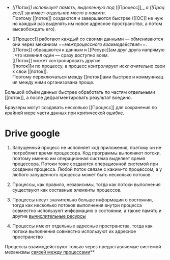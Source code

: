 -   _[[Поток]]_ _использует_ _память,_ _выделенную_ _под_ [[Процесс]],_ _а_ _[[Процесс]]_ занимает _отдельное_ _место_ _в_ _памяти_. 
Поэтому [[поток]] создаются и завершаются быстрее ([[ОС]] не нужно каждый раз выделять им новое адресное пространство, а потом высвобождать его).
    
-   [[Процесс]] работают каждый со своими данными — обмениваются они через механизм ==_межпроцессного_ _взаимодействия_==. 
[[Поток]] обращаются к данным и [[Ресурс]]ам друг друга напрямую: что изменил один — сразу доступно всем. 
[[Поток]] может контролировать другие [[поток]]и по процессу, а процесс контролирует исключительно своих свои [[поток]]. 
Поэтому переключаться между [[поток]]ами быстрее и коммуникация между ними организована проще.
    
Большой объём данных быстрее обработать по частям отдельными [[поток]], а после дефрагментировать результат воедино.

Браузеры могут создавать несколько [[Процесс]] для сохранения по крайней мере части данных при критической ошибке.


# Drive google

1.  Запущенный процесс не исполняет код приложения, поэтому он не потребляет время процессора. Код программы выполняют потоки, поэтому именно им операционная система выделяет время процессора. Потоки тоже создаются операционной системой при создании процесса. Любой поток связан с каким-то процессом, а у любого запущенного процесса может быть несколько потоков.
    

2.  Процессы, как правило, независимы, тогда как потоки выполнения существуют как составные элементы процессов.
    

3.  Процессы несут значительно больше информации о состоянии, тогда как несколько потоков выполнения внутри процесса совместно используют информацию о состоянии, а также память и другие [вычислительные ресурсы](http://ru.wikipedia.org/wiki/%D0%92%D1%8B%D1%87%D0%B8%D1%81%D0%BB%D0%B8%D1%82%D0%B5%D0%BB%D1%8C%D0%BD%D1%8B%D0%B5_%D1%80%D0%B5%D1%81%D1%83%D1%80%D1%81%D1%8B)
    

4.  Процессы имеют отдельные адресные пространства, тогда как потоки выполнения совместно используют их адресное пространство
    
Процессы взаимодействуют только через предоставляемые системой механизмы [связей между процессами](http://ru.wikipedia.org/wiki/%D0%9C%D0%B5%D0%B6%D0%BF%D1%80%D0%BE%D1%86%D0%B5%D1%81%D1%81%D0%BD%D0%BE%D0%B5_%D0%B2%D0%B7%D0%B0%D0%B8%D0%BC%D0%BE%D0%B4%D0%B5%D0%B9%D1%81%D1%82%D0%B2%D0%B8%D0%B5)**
